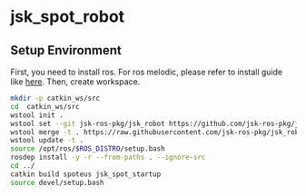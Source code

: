 jsk_spot_robot
==============

## Setup Environment

First, you need to install ros. For ros melodic, please refer to install guide like [here](http://wiki.ros.org/melodic/Installation/Ubuntu).
Then, create workspace.
```bash
mkdir -p catkin_ws/src
cd  catkin_ws/src
wstool init .
wstool set --git jsk-ros-pkg/jsk_robot https://github.com/jsk-ros-pkg/jsk_robot.git -y
wstool merge -t . https://raw.githubusercontent.com/jsk-ros-pkg/jsk_robot/master/jsk_fetch_robot/jsk_spot_user.rosinstall
wstool update -t .
source /opt/ros/$ROS_DISTRO/setup.bash
rosdep install -y -r --from-paths . --ignore-src
cd ../
catkin build spoteus jsk_spot_startup
source devel/setup.bash
```

